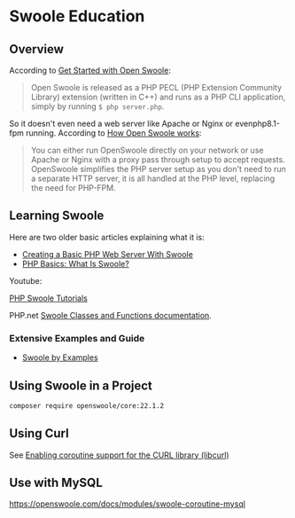 # Swoole Education

## Overview

According to [Get Started with Open Swoole](https://openswoole.com/docs/get-started-swoole):

> Open Swoole is released as a PHP PECL (PHP Extension Community Library) extension (written in C++) and runs as a PHP CLI application,
simply by running `$ php server.php`. 

So it doesn't even need a web server like Apache or Nginx or evenphp8.1-fpm running. According to 
[How Open Swoole works](https://openswoole.com/how-it-works):

> You can either run OpenSwoole directly on your network or use Apache or Nginx with a proxy pass through setup to accept requests.
OpenSwoole simplifies the PHP server setup as you don't need to run a separate HTTP server, it is all handled at the PHP level,
replacing the need for PHP-FPM.

## Learning Swoole

Here are two older basic articles explaining what it is:

- [Creating a Basic PHP Web Server With Swoole](https://www.zend.com/blog/creating-basic-php-web-server-swoole)
- [PHP Basics: What Is Swoole?](https://www.zend.com/blog/swoole)

Youtube:

[PHP Swoole Tutorials](https://www.youtube.com/watch?v=fZfZsUeleiA&list=PLYWCHRaNLGT-55hyJ0y9g7O8B0N8QrBmr)

PHP.net [Swoole Classes and Functions documentation](https://www.php.net/manual/en/intro.swoole.php).

### Extensive Examples and Guide

- [Swoole by Examples](https://github.com/deminy/swoole-by-examples)

## Using Swoole in a Project

```bash
composer require openswoole/core:22.1.2
```

## Using Curl

See [Enabling coroutine support for the CURL library (libcurl)](https://openswoole.com/docs/runtime-hooks/swoole-hook-native-curl)

## Use with MySQL

<https://openswoole.com/docs/modules/swoole-coroutine-mysql>


